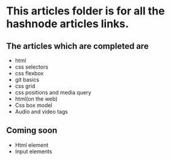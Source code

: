 # This articles folder is for all the hashnode articles links.

## The articles which are completed are

* html
* css selectors
* css flexbox
* git basics
* css grid
* css positions and  media query
* html(on the web)
* Css box model
* Audio and video tags

## Coming soon
 * Html element
 * Input elements



